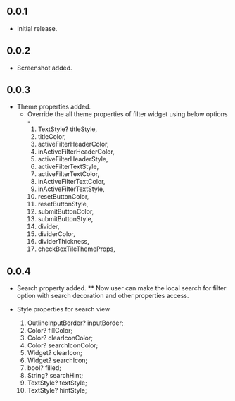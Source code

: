 ## 0.0.1

* Initial release.

## 0.0.2

* Screenshot added.

## 0.0.3

* Theme properties added.
  * Override the all theme properties of filter widget using below options -
    1. TextStyle? titleStyle,
    2. titleColor,
    3. activeFilterHeaderColor,
    4. inActiveFilterHeaderColor,
    5. activeFilterHeaderStyle,
    6. activeFilterTextStyle,
    7. activeFilterTextColor,
    8. inActiveFilterTextColor,
    9. inActiveFilterTextStyle,
    10. resetButtonColor,
    11. resetButtonStyle,
    12. submitButtonColor,
    13. submitButtonStyle,
    14. divider,
    15. dividerColor,
    16. dividerThickness,
    17. checkBoxTileThemeProps,


## 0.0.4

* Search property added.
  ** Now user can make the local search for filter option with search decoration and other properties access.

* Style properties for search view
    1. OutlineInputBorder? inputBorder;
    2. Color? fillColor;
    3. Color? clearIconColor;
    4. Color? searchIconColor;
    5. Widget? clearIcon;
    6. Widget? searchIcon;
    7. bool? filled;
    8. String? searchHint;
    9. TextStyle? textStyle;
    10. TextStyle? hintStyle;
   
